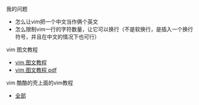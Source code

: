 我的问题
- 怎么让vim把一个中文当作俩个英文
- 怎么限制vim一行的字符数量，让它可以换行（不是软换行，是插入一个换行符号，并且在中文的情况下也可行）

vim 图文教程
- [vim 图文教程][1]
- [vim 图文教程 pdf][2]

vim 酷酷的壳上面的vim教程
- [全部][3]

[1]: http://www.viemu.com/a_vi_vim_graphical_cheat_sheet_tutorial.html
[2]: http://www.viemu.com/a-why-vi-vim.html
[3]: http://coolshell.cn/tag/vim

